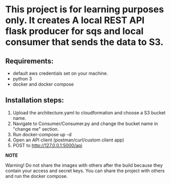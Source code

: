 # This project is for learning purposes only. It creates A local REST API flask producer for sqs and local consumer that sends the data to S3.

## Requirements:

* default aws credentials set on your machine.
* python 3
* docker and docker compose

## Installation steps:

1. Upload the architecture.yaml to cloudformation and choose a S3 bucket name.
2. Navigate to Consumer/Consumer.py and change the bucket name in "change me" section.
3. Run docker-compose up -d
4. Open an API client (postman/curl/custom client app)
5. POST to http://127.0.0.1:5000/api

**NOTE**

Warning!
Do not share the images with others after the build because they contain your access and secret keys.
You can share the project with others and run the docker compose.